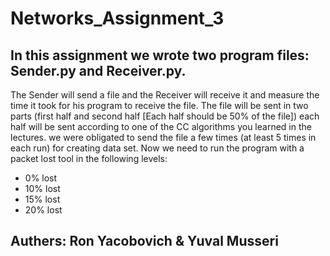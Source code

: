 # Networks_Assignment_3
## In this assignment we wrote two program files: Sender.py and Receiver.py. 
The Sender will send a file and the
Receiver will receive it and measure the time it took for his program to receive the file.
The file will be sent in two parts (first half and second half [Each half should be 50% of the file]) each
half will be sent according to one of the CC algorithms you learned in the lectures.
we were obligated to send the file a few times (at least 5 times in each run) for creating data set.
Now we need to run the program with a packet lost tool in the following levels:

+ 0% lost 
+ 10% lost
+ 15% lost
+ 20% lost

## Authers: Ron Yacobovich & Yuval Musseri
